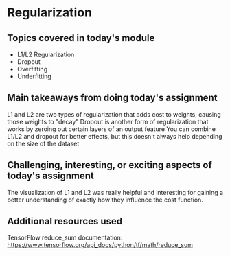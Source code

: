 # Regularization

## Topics covered in today's module
* L1/L2 Regularization
* Dropout
* Overfitting
* Underfitting

## Main takeaways from doing today's assignment
L1 and L2 are two types of regularization that adds cost to weights, causing those weights to "decay"
Dropout is another form of regularization that works by zeroing out certain layers of an output feature
You can combine L1/L2 and dropout for better effects, but this doesn't always help depending on the size of the dataset

## Challenging, interesting, or exciting aspects of today's assignment
The visualization of L1 and L2 was really helpful and interesting for gaining a better understanding of exactly how they influence the cost function.

## Additional resources used 
TensorFlow reduce_sum documentation: https://www.tensorflow.org/api_docs/python/tf/math/reduce_sum
